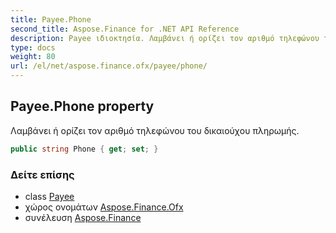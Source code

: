 ```yaml
---
title: Payee.Phone
second_title: Aspose.Finance for .NET API Reference
description: Payee ιδιοκτησία. Λαμβάνει ή ορίζει τον αριθμό τηλεφώνου του δικαιούχου πληρωμής.
type: docs
weight: 80
url: /el/net/aspose.finance.ofx/payee/phone/
---
```

## Payee.Phone property

Λαμβάνει ή ορίζει τον αριθμό τηλεφώνου του δικαιούχου πληρωμής.

```csharp
public string Phone { get; set; }
```

### Δείτε επίσης

* class [Payee](../)
* χώρος ονομάτων [Aspose.Finance.Ofx](../../payee/)
* συνέλευση [Aspose.Finance](../../../)


